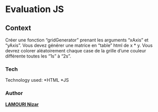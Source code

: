 # Evaluation JS

## [](https://github.com/Nizi95/Demo-1#context)Context

Créer une fonction “gridGenerator” prenant les arguments “xAxis” et “yAxis”. Vous devez générer une matrice en “table” html de x * y. Vous devrez colorer aléatoirement chaque case de la grille d’une couleur différente toutes les “1s” à “2s”.

### [](https://github.com/Nizi95/Evaluation-JS.git#tech)Tech

Technology used: *HTML  *JS

### [](https://github.com/Nizi95/Evaluation-JS.git#author)Author

[**LAMOURI Nizar**](https://github.com/Nizi95) 